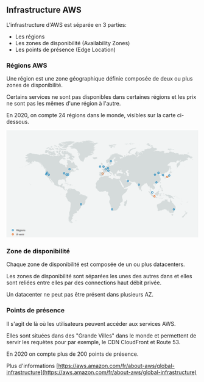 ## Infrastructure AWS

L'infrastructure d'AWS est séparée en 3 parties:
- Les régions
- Les zones de disponibilité (Availability Zones)
- Les points de présence (Edge Location)


### Régions AWS

Une région est une zone géographique définie composée de deux ou plus zones de disponibilité. 

Certains services ne sont pas disponibles dans certaines régions et les prix ne sont pas les mêmes d'une région à l'autre.

En 2020, on compte 24 régions dans le monde, visibles sur la carte ci-dessous.

![carte-regions-aws](./img/aws_regions.png)

### Zone de disponibilité

Chaque zone de disponibilité est composée de un ou plus datacenters. 

Les zones de disponibilité sont séparées les unes des autres dans et elles sont reliées entre elles par des connections haut débit privée.

Un datacenter ne peut pas être présent dans plusieurs AZ.

### Points de présence

Il s'agit de là où les utilisateurs peuvent accéder aux services AWS.

Elles sont situées dans des "Grande Villes" dans le monde et permettent de servir les requètes pour par exemple, le CDN CloudFront et Route 53.

En 2020 on compte plus de 200 points de présence.


Plus d'informations [https://aws.amazon.com/fr/about-aws/global-infrastructure](https://aws.amazon.com/fr/about-aws/global-infrastructure)